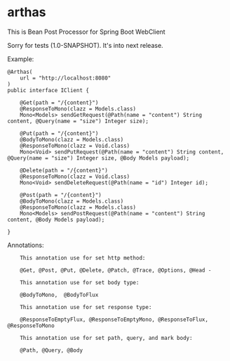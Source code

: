 # arthas
This is Bean Post Processor for Spring Boot WebClient

Sorry for tests (1.0-SNAPSHOT). It's into next release. 

Example: 

    @Arthas(
        url = "http://localhost:8080"
    )
    public interface IClient {

        @Get(path = "/{content}")
        @ResponseToMono(clazz = Models.class)
        Mono<Models> sendGetRequest(@Path(name = "content") String content, @Query(name = "size") Integer size);

        @Put(path = "/{content}")
        @BodyToMono(clazz = Models.class)
        @ResponseToMono(clazz = Void.class)
        Mono<Void> sendPutRequest(@Path(name = "content") String content, @Query(name = "size") Integer size, @Body Models payload);

        @Delete(path = "/{content}")
        @ResponseToMono(clazz = Void.class)
        Mono<Void> sendDeleteRequest(@Path(name = "id") Integer id);

        @Post(path = "/{content}")
        @BodyToMono(clazz = Models.class)
        @ResponseToMono(clazz = Models.class)
        Mono<Models> sendPostRequest(@Path(name = "content") String content, @Body Models payload);

    }
    
    
Annotations:
        
        This annotation use for set http method:
        
        @Get, @Post, @Put, @Delete, @Patch, @Trace, @Options, @Head -  
        
        This annotation use for set body type:
        
        @BodyToMono,  @BodyToFlux
        
        This annotation use for set response type:
        
        @ResponseToEmptyFlux, @ResponseToEmptyMono, @ResponseToFlux, @ResponseToMono
        
        This annotation use for set path, query, and mark body:
        
        @Path, @Query, @Body